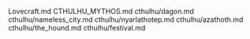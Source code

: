 Lovecraft.md
CTHULHU_MYTHOS.md
cthulhu/dagon.md
cthulhu/nameless_city.md
cthulhu/nyarlathotep.md
cthulhu/azathoth.md
cthulhu/the_hound.md
cthulhu/festival.md